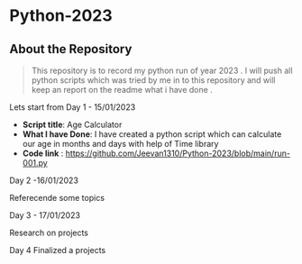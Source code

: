 # Python-2023

## About the Repository 
> This repository is to record my python run of year 2023 . I will push all python scripts which was tried by me in to this repository and will keep an report on the readme what i have done .

Lets start from Day 1 - 15/01/2023

- **Script title**: Age Calculator 
- **What I have Done**: I have created a python script which can calculate our age in months and days with help of  Time library 
- **Code link** : https://github.com/Jeevan1310/Python-2023/blob/main/run-001.py

Day 2 -16/01/2023

Referecende some topics

Day 3 - 17/01/2023

Research on projects

Day 4
Finalized a projects
